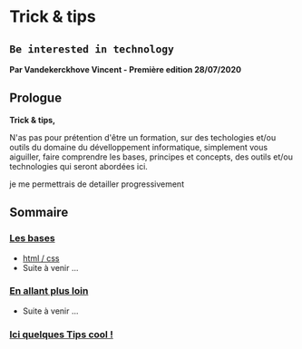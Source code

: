 # Trick & tips
## `Be interested in technology`

**Par Vandekerckhove Vincent - Première edition 28/07/2020**

## Prologue
**Trick & tips,**

N'as pas pour prétention d'être un formation, sur des techologies et/ou outils du domaine du dévelloppement informatique, simplement vous aiguiller, faire comprendre les bases, principes et concepts, des outils et/ou technologies qui seront abordées ici.

je me permettrais de detailler progressivement

## Sommaire

### [Les bases](basis/)
- [html / css](basis/code/html-css.md)
- Suite à venir ...

### [En allant plus loin](detailed/)
- Suite à venir ...

### [Ici quelques Tips cool !](tips/)
